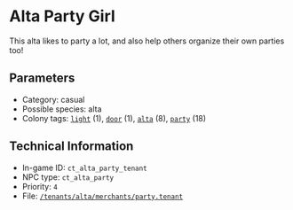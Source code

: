 # Alta Party Girl

This alta likes to party a lot, and also help others organize their own parties too!

## Parameters

- Category: casual
- Possible species: alta
- Colony tags: [`light`](https://ceterai.github.io/MyEnternia/Wiki/Tags/Light) (1), [`door`](https://ceterai.github.io/MyEnternia/Wiki/Tags/Door) (1), [`alta`](https://ceterai.github.io/MyEnternia/Wiki/Tags/Alta) (8), [`party`](https://ceterai.github.io/MyEnternia/Wiki/Tags/Party) (18)

## Technical Information

- In-game ID: `ct_alta_party_tenant`
- NPC type: `ct_alta_party`
- Priority: `4`
- File: [`/tenants/alta/merchants/party.tenant`](https://github.com/Ceterai/Enternia/blob/main/tenants/alta/merchants/party.tenant)
